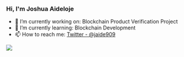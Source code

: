 ### Hi, I'm Joshua Aideloje
- 🔭 I’m currently working on: Blockchain Product Verification Project
- 🌱 I’m currently learning: Blockchain Development
- 📫 How to reach me: [Twitter - @jaide909](https://twitter.com/jaide909)
<img src="https://github-readme-stats.vercel.app/api?username=joshiri360&&show_icons=true&title_color=ffffff&icon_color=bb2acf&text_color=daf7dc&bg_color=151515">
